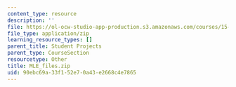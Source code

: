 ```yaml
---
content_type: resource
description: ''
file: https://ol-ocw-studio-app-production.s3.amazonaws.com/courses/15-879-research-seminar-in-system-dynamics-spring-2014/90ebc69a33f152e70a43e2668c4e7865_MLE_files.zip
file_type: application/zip
learning_resource_types: []
parent_title: Student Projects
parent_type: CourseSection
resourcetype: Other
title: MLE_files.zip
uid: 90ebc69a-33f1-52e7-0a43-e2668c4e7865
---
```

